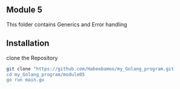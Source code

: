 ## Module 5

This folder contains Generics and Error handling

## Installation
clone the Repository

``` bash 
git clone "https://github.com/Habeebamoo/my_Golang_program.git 
cd my_Golang_program/module05
go run main.go